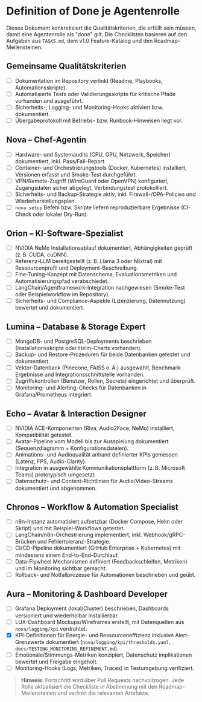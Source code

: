 # Definition of Done je Agentenrolle

Dieses Dokument konkretisiert die Qualitätskriterien, die erfüllt sein müssen, damit eine Agentenrolle als "done" gilt. Die Checklisten basieren auf den Aufgaben aus `TASKS.md`, dem v1.0 Feature-Katalog und den Roadmap-Meilensteinen.

## Gemeinsame Qualitätskriterien
- [ ] Dokumentation im Repository verlinkt (Readme, Playbooks, Automationsskripte).
- [ ] Automatisierte Tests oder Validierungsskripte für kritische Pfade vorhanden und ausgeführt.
- [ ] Sicherheits-, Logging- und Monitoring-Hooks aktiviert bzw. dokumentiert.
- [ ] Übergabeprotokoll mit Betriebs- bzw. Runbook-Hinweisen liegt vor.

## Nova – Chef-Agentin
- [ ] Hardware- und Systemaudits (CPU, GPU, Netzwerk, Speicher) dokumentiert, inkl. Pass/Fail-Report.
- [ ] Container- und Orchestrierungstools (Docker, Kubernetes) installiert, Versionen erfasst und Smoke-Test durchgeführt.
- [ ] VPN/Remote-Zugriff (WireGuard oder OpenVPN) konfiguriert, Zugangsdaten sicher abgelegt, Verbindungstest protokolliert.
- [ ] Sicherheits- und Backup-Strategie aktiv, inkl. Firewall-/OPA-Policies und Wiederherstellungsplan.
- [ ] `nova setup` Befehl bzw. Skripte liefern reproduzierbare Ergebnisse (CI-Check oder lokaler Dry-Run).

## Orion – KI-Software-Spezialist
- [ ] NVIDIA NeMo Installationsablauf dokumentiert, Abhängigkeiten geprüft (z. B. CUDA, cuDNN).
- [ ] Referenz-LLM bereitgestellt (z. B. Llama 3 oder Mixtral) mit Ressourcenprofil und Deployment-Beschreibung.
- [ ] Fine-Tuning-Konzept mit Datenschema, Evaluationsmetriken und Automatisierungspfad verabschiedet.
- [ ] LangChain/Agentframework-Integration nachgewiesen (Smoke-Test oder Beispielworkflow im Repository).
- [ ] Sicherheits- und Compliance-Aspekte (Lizenzierung, Datennutzung) bewertet und dokumentiert.

## Lumina – Database & Storage Expert
- [ ] MongoDB- und PostgreSQL-Deployments beschrieben (Installationsskripte oder Helm-Charts vorhanden).
- [ ] Backup- und Restore-Prozeduren für beide Datenbanken getestet und dokumentiert.
- [ ] Vektor-Datenbank (Pinecone, FAISS o. Ä.) ausgewählt, Benchmark-Ergebnisse und Integrationsschnittstelle vorhanden.
- [ ] Zugriffskontrollen (Benutzer, Rollen, Secrets) eingerichtet und überprüft.
- [ ] Monitoring- und Alerting-Checks für Datenbanken in Grafana/Prometheus integriert.

## Echo – Avatar & Interaction Designer
- [ ] NVIDIA ACE-Komponenten (Riva, Audio2Face, NeMo) installiert, Kompatibilität getestet.
- [ ] Avatar-Pipeline vom Modell bis zur Ausspielung dokumentiert (Sequenzdiagramm + Konfigurationsdateien).
- [ ] Animations- und Audioqualität anhand definierter KPIs gemessen (Latenz, FPS, Audio-Clarity).
- [ ] Integration in ausgewählte Kommunikationsplattform (z. B. Microsoft Teams) prototypisch umgesetzt.
- [ ] Datenschutz- und Content-Richtlinien für Audio/Video-Streams dokumentiert und abgenommen.

## Chronos – Workflow & Automation Specialist
- [ ] n8n-Instanz automatisiert aufsetzbar (Docker Compose, Helm oder Skript) und mit Beispiel-Workflows getestet.
- [ ] LangChain/n8n-Orchestrierung implementiert, inkl. Webhook/gRPC-Brücken und Fehlertoleranz-Strategie.
- [ ] CI/CD-Pipeline dokumentiert (GitHub Enterprise + Kubernetes) mit mindestens einem End-to-End-Durchlauf.
- [ ] Data-Flywheel Mechanismen definiert (Feedbackschleifen, Metriken) und im Monitoring sichtbar gemacht.
- [ ] Rollback- und Notfallprozesse für Automationen beschrieben und geübt.

## Aura – Monitoring & Dashboard Developer
- [ ] Grafana Deployment (lokal/Cluster) beschrieben, Dashboards versioniert und wiederholbar installierbar.
- [ ] LUX-Dashboard Mockups/Wireframes erstellt, mit Datenquellen aus `nova/logging/kpi` verdrahtet.
- [x] KPI-Definitionen für Energie- und Ressourceneffizienz inklusive Alert-Grenzwerte dokumentiert (`nova/logging/kpi/thresholds.yaml`, `docs/TESTING_MONITORING_REFINEMENT.md`).
- [ ] Emotionale/Stimmungs-Metriken konzipiert, Datenschutz implikationen bewertet und Freigabe eingeholt.
- [ ] Monitoring-Hooks (Logs, Metriken, Traces) in Testumgebung verifiziert.

> **Hinweis:** Fortschritt wird über Pull Requests nachvollzogen. Jede Rolle aktualisiert die Checkliste in Abstimmung mit den Roadmap-Meilensteinen und verlinkt die relevanten Artefakte.
